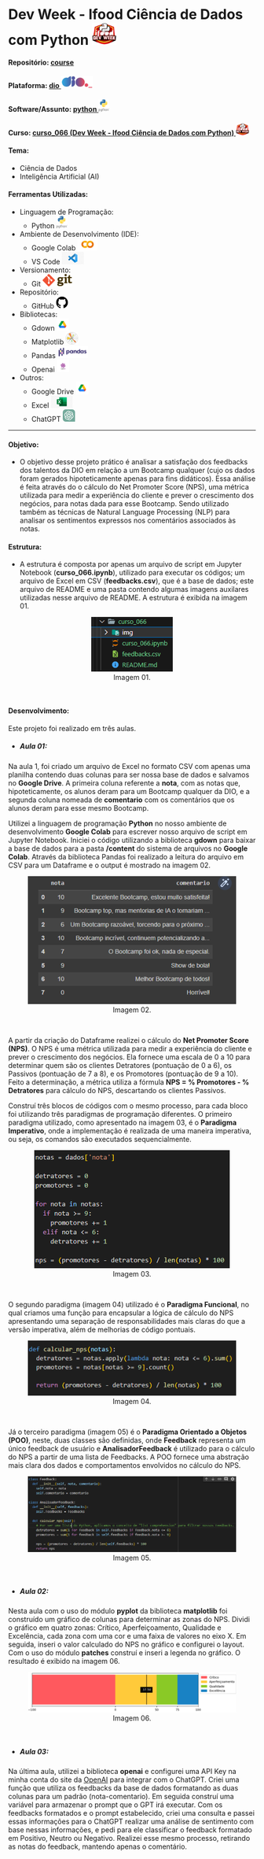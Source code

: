 # Dev Week - Ifood Ciência de Dados com Python   <img src="./img/dev_week.png" alt="curso_066" width="auto" height="45">

#### Repositório: [course](../../../)   
#### Plataforma: <a href="../../">dio   <img src="../../../0-outros/logos/plataforma/dio.jpeg" alt="dio" width="auto" height="25"></a>   
#### Software/Assunto: <a href="../">python   <img src="../../../0-outros/logos/software/python.png" alt="python" width="auto" height="25"></a>
#### Curso: <a href="./">curso_066 (Dev Week - Ifood Ciência de Dados com Python)   <img src="./img/dev_week.png" alt="curso_066" width="auto" height="25"></a>

#### Tema:
- Ciência de Dados
- Inteligência Artificial (AI)

#### Ferramentas Utilizadas:
- Linguagem de Programação: 
  - Python   <img src="../../../0-outros/logos/software/python.png" alt="python" width="auto" height="25">
- Ambiente de Desenvolvimento (IDE):
  - Google Colab   <img src="../../../0-outros/logos/software/google_colab.png" alt="google_colab" width="auto" height="25">
  - VS Code   <img src="../../../0-outros/logos/software/vscode.png" alt="vscode" width="auto" height="25">
- Versionamento: 
  - Git   <img src="../../../0-outros/logos/software/git.png" alt="git" width="auto" height="25">
- Repositório:
  - GitHub   <img src="../../../0-outros/logos/software/github.png" alt="github" width="auto" height="25">
- Bibliotecas: 
  - Gdown   <img src="../../../0-outros/logos/software/google_drive.png" alt="gdown" width="auto" height="25">
  - Matplotlib   <img src="../../../0-outros/logos/software/matplotlib.png" alt="matplotlib" width="auto" height="25">
  - Pandas   <img src="../../../0-outros/logos/software/pandas.png" alt="pandas" width="auto" height="25">
  - Openai   <img src="../../../0-outros/logos/software/openai.png" alt="openai" width="auto" height="25">
- Outros:
  - Google Drive <img src="../../../0-outros/logos/software/google_drive.png" alt="google_drive" width="auto" height="25">
  - Excel <img src="../../../0-outros/logos/software/microsoft_excel.png" alt="microsoft_excel" width="auto" height="25">
  - ChatGPT <img src="../../../0-outros/logos/software/chatgpt.png" alt="chat_gpt" width="auto" height="25">

---

#### Objetivo:
- O objetivo desse projeto prático é analisar a satisfação dos feedbacks dos talentos da DIO em relação a um Bootcamp qualquer (cujo os dados foram gerados hipoteticamente apenas para fins didáticos). Essa análise é feita através do o cálculo do Net Promoter Score (NPS), uma métrica utilizada para medir a experiência do cliente e prever o crescimento dos negócios, para notas dada para esse Bootcamp. Sendo utilizado também as técnicas de Natural Language Processing (NLP) para analisar os sentimentos expressos nos comentários associados às notas.

#### Estrutura:
- A estrutura é composta por apenas um arquivo de script em Jupyter Notebook (**curso_066.ipynb**), utilizado para executar os códigos; um arquivo de Excel em CSV (**feedbacks.csv**), que é a base de dados; este arquivo de README e uma pasta contendo algumas imagens auxilares utilizadas nesse arquivo de README. A estrutura é exibida na imagem 01.

<div align="Center"><figure>
    <img src=".//img/img01.PNG" alt="img01"><br>
    <figcaption>Imagem 01.</figcaption>
</figure></div><br>

#### Desenvolvimento:
Este projeto foi realizado em três aulas. 

  - ##### Aula 01:
  Na aula 1, foi criado um arquivo de Excel no formato CSV com apenas uma planilha contendo duas colunas para ser nossa base de dados e salvamos no **Google Drive**. A primeira coluna referente a **nota**, com as notas que, hipoteticamente, os alunos deram para um Bootcamp qualquer da DIO, e a segunda coluna nomeada de **comentario** com os comentários que os alunos deram para esse mesmo Bootcamp.

  Utilizei a linguagem de programação **Python** no nosso ambiente de desenvolvimento **Google Colab** para escrever nosso arquivo de script em Jupyter Notebook. Iniciei o código utilizando a biblioteca **gdown** para baixar a base de dados para a pasta **/content** do sistema de arquivos no **Google Colab**. Através da biblioteca Pandas foi realizado a leitura do arquivo em CSV para um Dataframe e o output é mostrado na imagem 02.

  <div align="Center"><figure>
    <img src=".//img/img02.PNG" alt="img02"><br>
    <figcaption>Imagem 02.</figcaption>
  </figure></div><br>

  A partir da criação do Dataframe realizei o cálculo do **Net Promoter Score (NPS)**. O NPS é uma métrica utilizada para medir a experiência do cliente e prever o crescimento dos negócios. Ela fornece uma escala de 0 a 10 para determinar quem são os clientes Detratores (pontuação de 0 a 6), os Passivos (pontuação de 7 a 8), e os Promotores (pontuação de 9 a 10). Feito a determinação, a métrica utiliza a fórmula **NPS = % Promotores - % Detratores** para cálculo do NPS, descartando os clientes Passivos.

  Construí três blocos de códigos com o mesmo processo, para cada bloco foi utilizando três paradigmas de programação diferentes. O primeiro paradigma utilizado, como apresentado na imagem 03, é o **Paradigma Imperativo**, onde a implementação é realizada de uma maneira imperativa, ou seja, os comandos são executados sequencialmente. 

  <div align="Center"><figure>
    <img src=".//img/img03.PNG" alt="img03"><br>
    <figcaption>Imagem 03.</figcaption>
  </figure></div><br>

  O segundo paradigma (imagem 04) utilizado é o **Paradigma Funcional**, no qual criamos uma função para encapsular a lógica de cálculo do NPS apresentando uma separação de responsabilidades mais claras do que a versão imperativa, além de melhorias de código pontuais. 

  <div align="Center"><figure>
    <img src=".//img/img04.PNG" alt="img04"><br>
    <figcaption>Imagem 04.</figcaption>
  </figure></div><br>

  Já o terceiro paradigma (imagem 05) é o **Paradigma Orientado a Objetos (POO)**, neste, duas classes são definidas, onde **Feedback** representa um único feedback de usuário e **AnalisadorFeedback** é utilizado para o cálculo do NPS a partir de uma lista de Feedbacks. A POO fornece uma abstração mais clara dos dados e comportamentos envolvidos no cálculo do NPS.

  <div align="Center"><figure>
    <img src=".//img/img05.PNG" alt="img05"><br>
    <figcaption>Imagem 05.</figcaption>
  </figure></div><br>

  - ##### Aula 02:
  Nesta aula com o uso do módulo **pyplot** da biblioteca **matplotlib** foi construído um gráfico de colunas para determinar as zonas do NPS. Dividi o gráfico em quatro zonas: Crítico, Aperfeiçoamento, Qualidade e Excelência, cada zona com uma cor e uma faixa de valores no eixo X. Em seguida, inseri o valor calculado do NPS no gráfico e configurei o layout. Com o uso do módulo **patches** construí e inseri a legenda no gráfico. O resultado é exibido na imagem 06.

  <div align="Center"><figure>
    <img src=".//img/img06.PNG" alt="img06"><br>
    <figcaption>Imagem 06.</figcaption>
  </figure></div><br>

  - ##### Aula 03:
  Na última aula, utilizei a biblioteca **openai** e configurei uma API Key na minha conta do site da [OpenAI](https://platform.openai.com/account/api-keys) para integrar com o ChatGPT. Criei uma função que utiliza os feedbacks da base de dados formatando as duas colunas para um padrão (nota-comentario). Em seguida construí uma variável para armazenar o prompt que o GPT irá executar. Com os feedbacks formatados e o prompt estabelecido, criei uma consulta e passei essas informações para o ChatGPT realizar uma análise de sentimento com base nessas informações, e pedi para ele classificar o feedback formatado em Positivo, Neutro ou Negativo. Realizei esse mesmo processo, retirando as notas do feedback, mantendo apenas o comentário.

